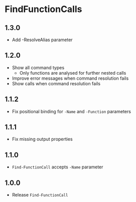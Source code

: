 # FindFunctionCalls

## 1.3.0

- Add -ResolveAlias parameter

## 1.2.0

- Show all command types
    - Only functions are analysed for further nested calls
- Improve error messages when command resolution fails
- Show calls when command resolution fails

## 1.1.2

- Fix positional binding for `-Name` and `-Function` parameters

## 1.1.1

- Fix missing output properties

## 1.1.0

- `Find-FunctionCall` accepts `-Name` parameter

## 1.0.0

- Release `Find-FunctionCall`
